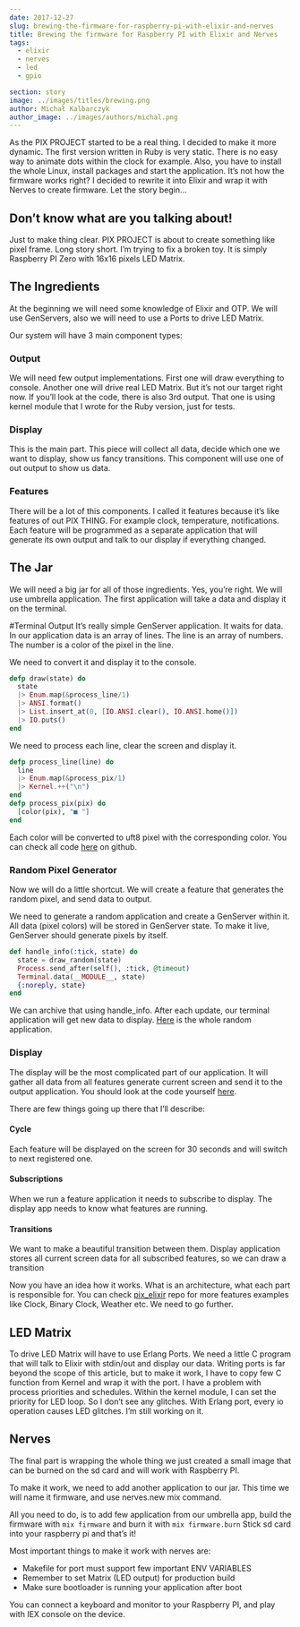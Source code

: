 ```yaml
---
date: 2017-12-27
slug: brewing-the-firmware-for-raspberry-pi-with-elixir-and-nerves
title: Brewing the firmware for Raspberry PI with Elixir and Nerves
tags:
  - elixir
  - nerves
  - led
  - gpio

section: story
image: ../images/titles/brewing.png
author: Michał Kalbarczyk
author_image: ../images/authors/michal.png
---
```


As the PIX PROJECT started to be a real thing. I decided to make it more dynamic. The first version written in Ruby is very static. There is no easy way to animate dots within the clock for example. Also, you have to install the whole Linux, install packages and start the application. It’s not how the firmware works right? I decided to rewrite it into Elixir and wrap it with Nerves to create firmware. Let the story begin…

## Don’t know what are you talking about!

Just to make thing clear. PIX PROJECT is about to create something like pixel frame. Long story short. I’m trying to fix a broken toy. It is simply Raspberry PI Zero with 16x16 pixels LED Matrix.

## The Ingredients

At the beginning we will need some knowledge of Elixir and OTP. We will use GenServers, also we will need to use a Ports to drive LED Matrix.

Our system will have 3 main component types:

### Output

We will need few output implementations. First one will draw everything to console. Another one will drive real LED Matrix. But it’s not our target right now. If you’ll look at the code, there is also 3rd output. That one is using kernel module that I wrote for the Ruby version, just for tests.

### Display

This is the main part. This piece will collect all data, decide which one we want to display, show us fancy transitions. This component will use one of out output to show us data.

### Features

There will be a lot of this components. I called it features because it’s like features of out PIX THING. For example clock, temperature, notifications. Each feature will be programmed as a separate application that will generate its own output and talk to our display if everything changed.

## The Jar

We will need a big jar for all of those ingredients. Yes, you’re right. We will use umbrella application. The first application will take a data and display it on the terminal.

#Terminal Output
It’s really simple GenServer application. It waits for data. In our application data is an array of lines. The line is an array of numbers. The number is a color of the pixel in the line.

We need to convert it and display it to the console.

```elixir
defp draw(state) do
  state
  |> Enum.map(&process_line/1)
  |> ANSI.format()
  |> List.insert_at(0, [IO.ANSI.clear(), IO.ANSI.home()])
  |> IO.puts()
end
```

We need to process each line, clear the screen and display it.

```elixir
defp process_line(line) do
  line
  |> Enum.map(&process_pix/1)
  |> Kernel.++("\n")
end
defp process_pix(pix) do
  [color(pix), "■ "]
end
```

Each color will be converted to uft8 pixel with the corresponding color. You can check all code [here](https://github.com/fazibear/pix_elixir/blob/master/apps/terminal/lib/terminal.ex) on github.

### Random Pixel Generator

Now we will do a little shortcut. We will create a feature that generates the random pixel, and send data to output.

We need to generate a random application and create a GenServer within it. All data (pixel colors) will be stored in GenServer state. To make it live, GenServer should generate pixels by itself.

```elixir
def handle_info(:tick, state) do
  state = draw_random(state)
  Process.send_after(self(), :tick, @timeout)
  Terminal.data(__MODULE__, state)
  {:noreply, state}
end
```

We can archive that using handle_info. After each update, our terminal application will get new data to display. [Here](https://github.com/fazibear/pix_elixir/tree/master/apps/random) is the whole random application.

### Display

The display will be the most complicated part of our application. It will gather all data from all features generate current screen and send it to the output application. You should look at the code yourself [here](https://github.com/fazibear/pix_elixir/tree/master/apps/display/lib).

There are few things going up there that I’ll describe:

#### Cycle

Each feature will be displayed on the screen for 30 seconds and will switch to next registered one.

#### Subscriptions

When we run a feature application it needs to subscribe to display. The display app needs to know what features are running.

#### Transitions

We want to make a beautiful transition between them. Display application stores all current screen data for all subscribed features, so we can draw a transition

Now you have an idea how it works. What is an architecture, what each part is responsible for. You can check [pix_elixir](https://github.com/fazibear/pix_elixir) repo for more features examples like Clock, Binary Clock, Weather etc. We need to go further.

## LED Matrix

To drive LED Matrix will have to use Erlang Ports. We need a little C program that will talk to Elixir with stdin/out and display our data. Writing ports is far beyond the scope of this article, but to make it work, I have to copy few C function from Kernel and wrap it with the port.
I have a problem with process priorities and schedules. Within the kernel module, I can set the priority for LED loop. So I don’t see any glitches. With Erlang port, every io operation causes LED glitches. I’m still working on it.

## Nerves

The final part is wrapping the whole thing we just created a small image that can be burned on the sd card and will work with Raspberry PI.

To make it work, we need to add another application to our jar. This time we will name it firmware, and use nerves.new mix command.

All you need to do, is to add few application from our umbrella app, build the firmware with `mix firmware` and burn it with `mix firmware.burn` Stick sd card into your raspberry pi and that’s it!

Most important things to make it work with nerves are:

- Makefile for port must support few important ENV VARIABLES
- Remember to set Matrix (LED output) for production build
- Make sure bootloader is running your application after boot

You can connect a keyboard and monitor to your Raspberry PI, and play with IEX console on the device.
